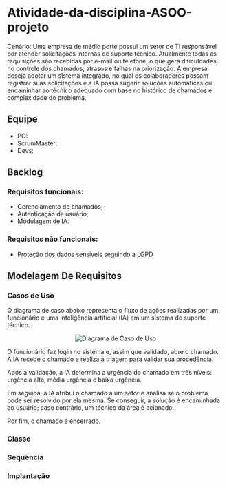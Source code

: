 # Atividade-da-disciplina-ASOO-projeto
Cenário: Uma empresa de médio porte possui um setor de TI responsável por atender solicitações internas de suporte técnico. Atualmente todas as requisições são recebidas por e-mail ou telefone, o que gera dificuldades no controle dos chamados, atrasos e falhas na priorização. A empresa deseja adotar um sistema integrado, no qual os colaboradores possam registrar suas solicitações e a IA possa sugerir soluções automáticas ou encaminhar ao técnico adequado com base no histórico de chamados e complexidade do problema.


## Equipe

* PO:
* ScrumMaster:
* Devs:


## Backlog

### Requisitos funcionais:
* Gerenciamento de chamados;
* Autenticação de usuário;
* Modulagem de IA.

### Requisitos não funcionais:
* Proteção dos dados sensíveis seguindo a LGPD

## Modelagem De Requisitos

### Casos de Uso

O diagrama de caso abaixo representa o fluxo de ações realizadas por um funcionário e uma inteligência artificial (IA) em um sistema de suporte técnico.

<center>
  <img src="[![Image](https://github.com/user-attachments/assets/c5de1ded-f814-4892-8a5e-85e6c33f53a1)](https://github.com/IgorIdalgo/Atividade-da-disciplina-ASOO-projeto/issues/2#issue-2947327498)" alt="Diagrama de Caso de Uso">
</center>

O funcionário faz login no sistema e, assim que validado, abre o chamado. A IA recebe o chamado e realiza a triagem para validar sua procedência.

Após a validação, a IA determina a urgência do chamado em três níveis: urgência alta, média urgência e baixa urgência.

Em seguida, a IA atribui o chamado a um setor e analisa se o problema pode ser resolvido por ela mesma. Se conseguir, a solução é encaminhada ao usuário; caso contrário, um técnico da área é acionado.

Por fim, o chamado é encerrado.

### Classe

### Sequência

### Implantação
